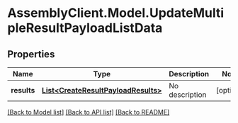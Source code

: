 # AssemblyClient.Model.UpdateMultipleResultPayloadListData
## Properties

Name | Type | Description | Notes
------------ | ------------- | ------------- | -------------
**results** | [**List&lt;CreateResultPayloadResults&gt;**](CreateResultPayloadResults.md) | No description | [optional] 

[[Back to Model list]](../README.md#documentation-for-models) [[Back to API list]](../README.md#documentation-for-api-endpoints) [[Back to README]](../README.md)


